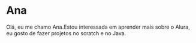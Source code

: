 # Ana
Olá, eu me chamo Ana.Estou interessada em aprender mais sobre o Alura, eu gosto de fazer projetos no scratch e no Java.
